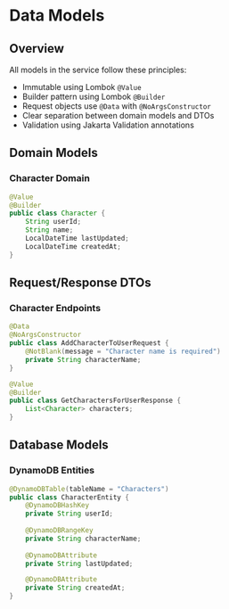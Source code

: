 # Data Models

## Overview

All models in the service follow these principles:
- Immutable using Lombok `@Value`
- Builder pattern using Lombok `@Builder`
- Request objects use `@Data` with `@NoArgsConstructor`
- Clear separation between domain models and DTOs
- Validation using Jakarta Validation annotations

## Domain Models

### Character Domain

```java
@Value
@Builder
public class Character {
    String userId;
    String name;
    LocalDateTime lastUpdated;
    LocalDateTime createdAt;
}

```

## Request/Response DTOs

### Character Endpoints

```java
@Data
@NoArgsConstructor
public class AddCharacterToUserRequest {
    @NotBlank(message = "Character name is required")
    private String characterName;
}

@Value
@Builder
public class GetCharactersForUserResponse {
    List<Character> characters;
}
```

## Database Models

### DynamoDB Entities

```java
@DynamoDBTable(tableName = "Characters")
public class CharacterEntity {
    @DynamoDBHashKey
    private String userId;
    
    @DynamoDBRangeKey
    private String characterName;
    
    @DynamoDBAttribute
    private String lastUpdated;

    @DynamoDBAttribute
    private String createdAt;
} 